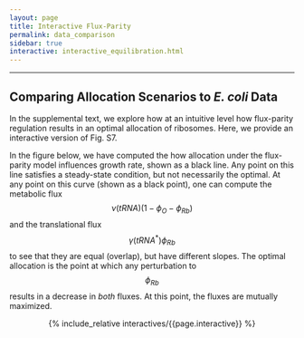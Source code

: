 ```yaml
---
layout: page
title: Interactive Flux-Parity
permalink: data_comparison
sidebar: true
interactive: interactive_equilibration.html
---
```

---

## Comparing Allocation Scenarios to *E. coli* Data 
In the supplemental text, we explore how at an intuitive level how flux-parity 
regulation results in an optimal allocation of ribosomes. Here, we provide an 
interactive version of Fig. S7. 

In the figure below, we have computed the how allocation under the 
flux-parity model influences growth rate, shown as a black line. Any point 
on this line satisfies a steady-state condition, but not necessarily the optimal. 
At any point on this curve (shown as a black point), one can compute the metabolic 
flux $$\nu(tRNA)(1 - \phi_O - \phi_{Rb})$$ and the 
translational flux $$\gamma(tRNA^*)\phi_{Rb}$$ to see that they are equal (overlap), 
but have different slopes. The optimal allocation is the point at which any 
perturbation to $$\phi_{Rb}$$ results in a decrease in *both* fluxes. At this 
point, the fluxes are mutually maximized. 

<!-- The below line includes the interactive figure. Do not change! -->
<center>

{% include_relative interactives/{{page.interactive}} %}

</center>


